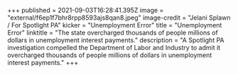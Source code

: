 +++
published = 2021-09-03T16:28:41.395Z
image = "external/f6ep1f7bhr8rpp8593ajs8qan8.jpeg"
image-credit = "Jelani Splawn / For Spotlight PA"
kicker = "Unemployment Error"
title = "Unemployment Error"
linktitle = "The state overcharged thousands of people millions of dollars in unemployment interest payments."
description = "A Spotlight PA investigation compelled the Department of Labor and Industry to admit it overcharged thousands of people millions of dollars in unemployment interest payments."
+++
